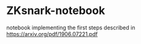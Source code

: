 # ZKsnark-notebook
notebook implementing the first steps described in https://arxiv.org/pdf/1906.07221.pdf
